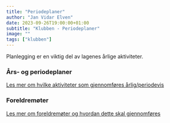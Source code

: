 ```yaml
---
title: "Periodeplaner"
author: "Jan Vidar Elven"
date: 2023-09-26T19:00:00+01:00
subtitle: "Klubben - Periodeplaner"
image: ""
tags: ["klubben"]
---
```


Planlegging er en viktig del av lagenes årlige aktiviteter.

### Års- og periodeplaner

[Les mer om hvilke aktiviteter som gjennomføres årlig/periodevis ](/page/klubben/periodeplaner/aktivitetsplan)

### Foreldremøter

[Les mer om foreldremøter og hvordan dette skal gjennomføres](/page/klubben/kompetanse/foreldremoter)
